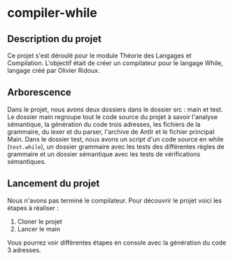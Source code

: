 # compiler-while

## Description du projet

Ce projet s'est déroulé pour le module Théorie des Langages et Compilation. L'objectif était de créer un compilateur pour le langage While, langage créé par Olivier Ridoux. 

## Arborescence

Dans le projet, nous avons deux dossiers dans le dossier src : main et test.
Le dossier main regroupe tout le code source du projet à savoir l'analyse sémantique, la génération du code trois adresses, les fichiers de la grammaire, du lexer et du parser, l'archive de Antlr et le fichier principal Main. 
Dans le dossier test, nous avons un script d'un code source en while (`test.while`), un dossier grammaire avec les tests des différentes règles de grammaire et un dossier sémantique avec les tests de vérifications sémantiques. 

## Lancement du projet

Nous n'avons pas terminé le compilateur. Pour découvrir le projet voici les étapes à réaliser : 
1. Cloner le projet
2. Lancer le main

Vous pourrez voir différentes étapes en console avec la génération du code 3 adresses. 
